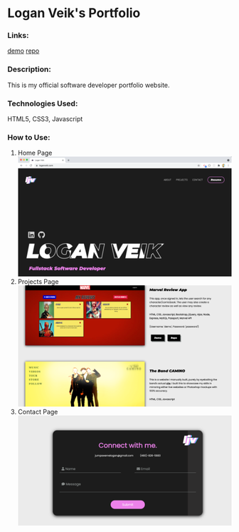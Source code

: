 # Logan Veik's Portfolio

### Links:
[demo](https://loganveik.com)
[repo](https://github.com/loganveik/loganveik_portfolio)

### Description:
This is my official software developer portfolio website.

### Technologies Used:
HTML5, CSS3, Javascript

### How to Use:
1) Home Page
![homepage](images/pss1.png)
2) Projects Page
![projects](images/pss2.png)
3) Contact Page
![contact](images/pss3.png)
